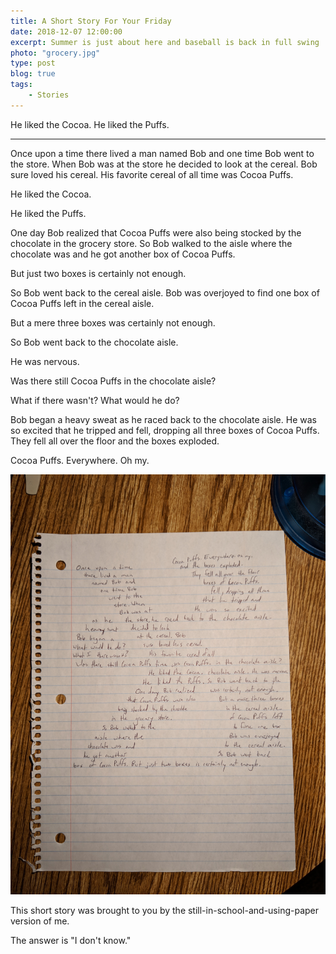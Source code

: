 ```yaml
---
title: A Short Story For Your Friday
date: 2018-12-07 12:00:00
excerpt: Summer is just about here and baseball is back in full swing
photo: "grocery.jpg"
type: post
blog: true
tags:
    - Stories
---
```


He liked the Cocoa. He liked the Puffs.

---
<style>
.prose > div > p:first-of-type
, .prose > div > hr:first-of-type {
    display: none;
}
</style>

Once upon a time there lived a man named Bob and one time Bob went to the store. When Bob was at the store he decided to look at the cereal. Bob sure loved his cereal. His favorite cereal of all time was Cocoa Puffs.

He liked the Cocoa.

He liked the Puffs.

One day Bob realized that Cocoa Puffs were also being stocked by the chocolate in the grocery store. So Bob walked to the aisle where the chocolate was and he got another box of Cocoa Puffs.

But just two boxes is certainly not enough.

So Bob went back to the cereal aisle. Bob was overjoyed to find one box of Cocoa Puffs left in the cereal aisle.

But a mere three boxes was certainly not enough.

So Bob went back to the chocolate aisle.

He was nervous.

Was there still Cocoa Puffs in the chocolate aisle?

What if there wasn't? What would he do?

Bob began a heavy sweat as he raced back to the chocolate aisle. He was so excited that he tripped and fell, dropping all three boxes of Cocoa Puffs. They fell all over the floor and the boxes exploded.

Cocoa Puffs. Everywhere. Oh my.

![story-on-paper](../images/friday-story.jpg)

This short story was brought to you by the still-in-school-and-using-paper version of me.

The answer is \"I don't know.\"